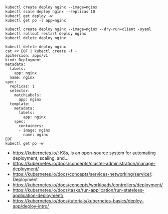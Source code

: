 ```
kubectl create deploy nginx --image=nginx
kubectl scale deploy nginx --replicas 10
kubectl get deploy -w
kubectl get po -l app=nginx

kubectl create deploy nginx --image=nginx --dry-run=client -oyaml 
kubectl rollout restart deploy nginx
kubectl delete deploy nginx

kubectl delete deploy nginx
cat << EOF | kubectl create -f -
apiVersion: apps/v1
kind: Deployment
metadata:
  labels:
    app: nginx
  name: nginx
spec:
  replicas: 1
  selector:
    matchLabels:
      app: nginx
  template:
    metadata:
      labels:
        app: nginx
    spec:
      containers:
      - image: nginx
        name: nginx
EOF
kubectl get po -w
```

- https://kubernetes.io/: K8s, is an open-source system for automating deployment, scaling, and...
- https://kubernetes.io/docs/concepts/cluster-administration/manage-deployment/
- https://kubernetes.io/docs/concepts/services-networking/service/: Deployment
- https://kubernetes.io/docs/concepts/workloads/controllers/deployment/
- https://kubernetes.io/docs/tasks/run-application/run-stateless-application-deployment/
- https://kubernetes.io/docs/tutorials/kubernetes-basics/deploy-app/deploy-intro/
